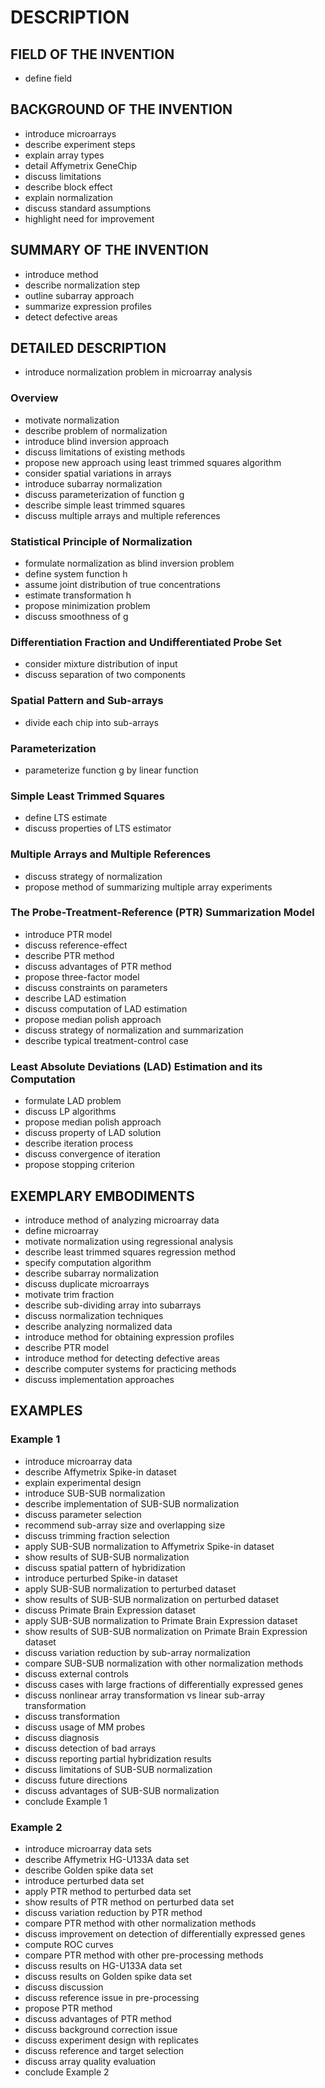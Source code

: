 # DESCRIPTION

## FIELD OF THE INVENTION

- define field

## BACKGROUND OF THE INVENTION

- introduce microarrays
- describe experiment steps
- explain array types
- detail Affymetrix GeneChip
- discuss limitations
- describe block effect
- explain normalization
- discuss standard assumptions
- highlight need for improvement

## SUMMARY OF THE INVENTION

- introduce method
- describe normalization step
- outline subarray approach
- summarize expression profiles
- detect defective areas

## DETAILED DESCRIPTION

- introduce normalization problem in microarray analysis

### Overview

- motivate normalization
- describe problem of normalization
- introduce blind inversion approach
- discuss limitations of existing methods
- propose new approach using least trimmed squares algorithm
- consider spatial variations in arrays
- introduce subarray normalization
- discuss parameterization of function g
- describe simple least trimmed squares
- discuss multiple arrays and multiple references

### Statistical Principle of Normalization

- formulate normalization as blind inversion problem
- define system function h
- assume joint distribution of true concentrations
- estimate transformation h
- propose minimization problem
- discuss smoothness of g

### Differentiation Fraction and Undifferentiated Probe Set

- consider mixture distribution of input
- discuss separation of two components

### Spatial Pattern and Sub-arrays

- divide each chip into sub-arrays

### Parameterization

- parameterize function g by linear function

### Simple Least Trimmed Squares

- define LTS estimate
- discuss properties of LTS estimator

### Multiple Arrays and Multiple References

- discuss strategy of normalization
- propose method of summarizing multiple array experiments

### The Probe-Treatment-Reference (PTR) Summarization Model

- introduce PTR model
- discuss reference-effect
- describe PTR method
- discuss advantages of PTR method
- propose three-factor model
- discuss constraints on parameters
- describe LAD estimation
- discuss computation of LAD estimation
- propose median polish approach
- discuss strategy of normalization and summarization
- describe typical treatment-control case

### Least Absolute Deviations (LAD) Estimation and its Computation

- formulate LAD problem
- discuss LP algorithms
- propose median polish approach
- discuss property of LAD solution
- describe iteration process
- discuss convergence of iteration
- propose stopping criterion

## EXEMPLARY EMBODIMENTS

- introduce method of analyzing microarray data
- define microarray
- motivate normalization using regressional analysis
- describe least trimmed squares regression method
- specify computation algorithm
- describe subarray normalization
- discuss duplicate microarrays
- motivate trim fraction
- describe sub-dividing array into subarrays
- discuss normalization techniques
- describe analyzing normalized data
- introduce method for obtaining expression profiles
- describe PTR model
- introduce method for detecting defective areas
- describe computer systems for practicing methods
- discuss implementation approaches

## EXAMPLES

### Example 1

- introduce microarray data
- describe Affymetrix Spike-in dataset
- explain experimental design
- introduce SUB-SUB normalization
- describe implementation of SUB-SUB normalization
- discuss parameter selection
- recommend sub-array size and overlapping size
- discuss trimming fraction selection
- apply SUB-SUB normalization to Affymetrix Spike-in dataset
- show results of SUB-SUB normalization
- discuss spatial pattern of hybridization
- introduce perturbed Spike-in dataset
- apply SUB-SUB normalization to perturbed dataset
- show results of SUB-SUB normalization on perturbed dataset
- discuss Primate Brain Expression dataset
- apply SUB-SUB normalization to Primate Brain Expression dataset
- show results of SUB-SUB normalization on Primate Brain Expression dataset
- discuss variation reduction by sub-array normalization
- compare SUB-SUB normalization with other normalization methods
- discuss external controls
- discuss cases with large fractions of differentially expressed genes
- discuss nonlinear array transformation vs linear sub-array transformation
- discuss transformation
- discuss usage of MM probes
- discuss diagnosis
- discuss detection of bad arrays
- discuss reporting partial hybridization results
- discuss limitations of SUB-SUB normalization
- discuss future directions
- discuss advantages of SUB-SUB normalization
- conclude Example 1

### Example 2

- introduce microarray data sets
- describe Affymetrix HG-U133A data set
- describe Golden spike data set
- introduce perturbed data set
- apply PTR method to perturbed data set
- show results of PTR method on perturbed data set
- discuss variation reduction by PTR method
- compare PTR method with other normalization methods
- discuss improvement on detection of differentially expressed genes
- compute ROC curves
- compare PTR method with other pre-processing methods
- discuss results on HG-U133A data set
- discuss results on Golden spike data set
- discuss discussion
- discuss reference issue in pre-processing
- propose PTR method
- discuss advantages of PTR method
- discuss background correction issue
- discuss experiment design with replicates
- discuss reference and target selection
- discuss array quality evaluation
- conclude Example 2

